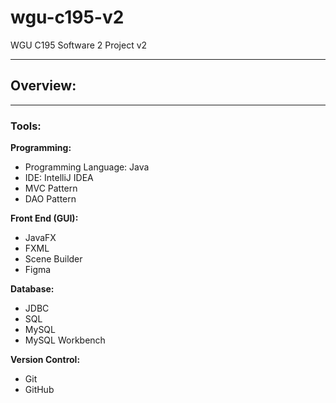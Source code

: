 # wgu-c195-v2
WGU C195 Software 2 Project v2

---

## Overview:

---
### Tools:

**Programming:**
* Programming Language: Java
* IDE: IntelliJ IDEA
* MVC Pattern
* DAO Pattern

**Front End (GUI):**
* JavaFX
* FXML
* Scene Builder
* Figma

**Database:**
* JDBC
* SQL
* MySQL
* MySQL Workbench

**Version Control:**
* Git
* GitHub
